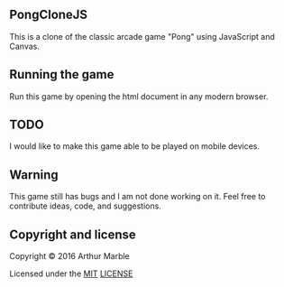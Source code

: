 ## PongCloneJS
This is a clone of the classic arcade game "Pong" using JavaScript and Canvas.

## Running the game
Run this game by opening the html document in any modern browser.

## TODO
I would like to make this game able to be played on mobile devices.

## Warning
This game still has bugs and I am not done working on it.
Feel free to contribute ideas, code, and suggestions.

## Copyright and license

Copyright © 2016 Arthur Marble

Licensed under the [MIT](http://opensource.org/licenses/MIT) [LICENSE](LICENSE)
